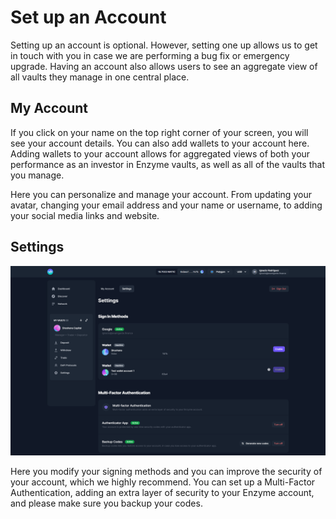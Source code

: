 # Set up an Account

Setting up an account is optional. However, setting one up allows us to get in touch with you in case we are performing a bug fix or emergency upgrade. Having an account also allows users to see an aggregate view of all vaults they manage in one central place.&#x20;

## My Account

If you click on your name on the top right corner of your screen, you will see your account details. You can also add wallets to your account here. Adding wallets to your account allows for aggregated views of both your performance as an investor in Enzyme vaults, as well as all of the vaults that you manage.

Here you can personalize and manage your account. From updating your avatar, changing your email address and your name or username, to adding your social media links and website.

## **Settings**

![](../../.gitbook/assets/set.png)

Here you modify your signing methods and you can improve the security of your account, which we highly recommend. You can set up a Multi-Factor Authentication, adding an extra layer of security to your Enzyme account, and please make sure you backup your codes.
